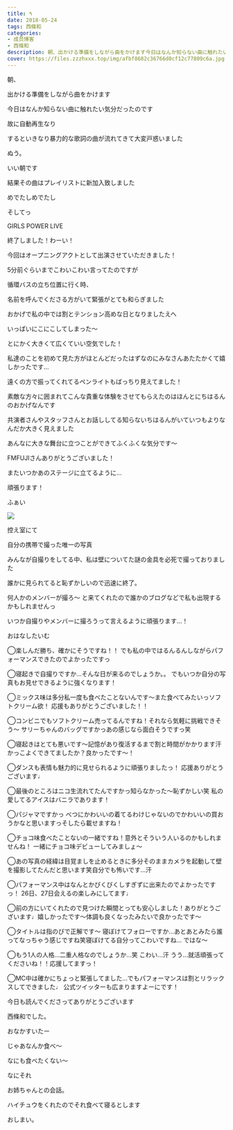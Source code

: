 ```yaml
---
title: ٩
date: 2018-05-24
tags: 西條和
categories: 
- 成员博客
- 西條和
description: 朝、出かける準備をしながら曲をかけます今日はなんか知らない曲に触れたい気分だったのです故に自動再生なり...
cover: https://files.zzzhxxx.top/img/afbf8682c36766d0cf12c77809c6a.jpg 
---
```












朝、









出かける準備をしながら曲をかけます










今日はなんか知らない曲に触れたい気分だったのです








故に自動再生なり










するといきなり暴力的な歌詞の曲が流れてきて大変戸惑いました







ぬう。










いい朝です











結果その曲はプレイリストに新加入致しました













めでたしめでたし








そしてっ






GIRLS POWER LIVE





終了しました！わーい！










今回はオープニングアクトとして出演させていただきました！










5分前ぐらいまでこわいこわい言ってたのですが







循環バスの立ち位置に行く時、









名前を呼んでくださる方がいて緊張がとても和らぎました












おかげで私の中では割とテンション高めな日となりましたえへ







いっぱいにこにこしてしまった〜











とにかく大きくて広くていい空気でした！










私達のことを初めて見た方がほとんどだったはずなのにみなさんあたたかくて嬉しかったです…








遠くの方で振ってくれてるペンライトもばっちり見えてました！















素敵な方々に囲まれてこんな貴重な体験をさせてもらえたのはほんとにちはるんのおかげなんです










共演者さんやスタッフさんとお話ししてる知らないちはるんがいていつもよりなんだか大きく見えました










あんなに大きな舞台に立つことができてふくふくな気分です〜







FMFUJIさんありがとうございました！

















またいつかあのステージに立てるように…










頑張ります！








ふぁい



![](https://files.zzzhxxx.top/img/afbf8682c36766d0cf12c77809c6a.jpg)







控え室にて









自分の携帯で撮った唯一の写真











みんなが自撮りをしてる中、私は壁についてた謎の金具を必死で撮っておりました










誰かに見られてると恥ずかしいので迅速に終了。












何人かのメンバーが撮ろ〜
と来てくれたので誰かのブログなどで私も出現するかもしれませんっ












いつか自撮りやメンバーに撮ろうって言えるように頑張ります…！














おはなしたいむ







◯楽しんだ勝ち、確かにそうですね！！
でも私の中ではるんるんしながらパフォーマンスできたのでよかったですっ





◯寝起きで自撮りですか…そんな日が来るのでしょうか。。
でもいつか自分の写真もお見せできるように強くなります！






◯ミックス味は多分私一度も食べたことないんです〜また食べてみたいっソフトクリーム欲！
応援もありがとうございました！！





◯コンビニでもソフトクリーム売ってるんですね！それなら気軽に挑戦できそう〜
サリーちゃんのバッグですかっあの感じなら面白そうですっ笑








◯寝起きはとても悪いです〜記憶があり復活するまで割と時間がかかります汗
かっこよくできてましたか？良かったです〜！





◯ダンスも表情も魅力的に見せられるように頑張りましたっ！
応援ありがとうございます♩






◯最後のところはニコ生流れてたんですかっ知らなかった〜恥ずかしい笑
私の愛してるアイスはバニラであります！





◯パジャマですかっ
べつにかわいいの着てるわけじゃないのでかわいいの買おうかなと思いますっそしたら載せますね！





◯チョコ味食べたことないの一緒ですね！意外とそういう人いるのかもしれませんね！
一緒にチョコ味デビューしてみましょ〜






◯あの写真の経緯は目覚ましを止めるときに多分そのままカメラを起動して壁を撮影してたんだと思います笑自分でも怖いです…汗






◯パフォーマンス中はなんとかびくびくしすぎずに出来たのでよかったですっ！
26日、27日会えるの楽しみにしてます♩







◯前の方にいてくれたので見つけた瞬間とっても安心しました！ありがとうございます♩嬉しかったです〜体調も良くなったみたいで良かったです〜








◯タイトルは指のびで正解です〜
寝ぼけてフォローですか…あとあとみたら誰ってなっちゃう感じですね笑寝ぼけてる自分ってこわいですね…
ではな〜






◯もう1人の人格…二重人格なのでしょうか…笑
こわい…汗
うう…就活頑張ってくださいね！！応援してますっ！








◯MC中は確かにちょっと緊張してました…でもパフォーマンスは割とリラックスしてできました♩
公式ツイッターも広まりますよーにです！








今日も読んでくださってありがとうございます








西條和でした。








おなかすいたー







じゃあなんか食べ〜









なにも食べたくない〜







なにそれ










お姉ちゃんとの会話。






ハイチュウをくれたのでそれ食べて寝るとします







おしまい。


